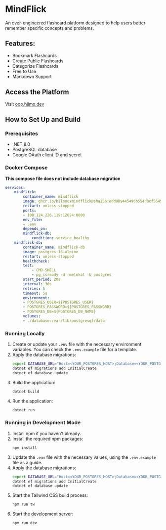 # MindFlick

An over-engineered flashcard platform designed to help users better remember specific concepts and problems.

## Features:

- Bookmark Flashcards
- Create Public Flashcards
- Categorize Flashcards
- Free to Use
- Markdown Support

## Access the Platform

Visit [oop.hilmo.dev](https://oop.hilmo.dev)

## How to Set Up and Build

### Prerequisites

- .NET 8.0
- PostgreSQL database
- Google OAuth client ID and secret

### Docker Compose

**This compose file does not include database migration**
```yaml
services:
    mindflick:
        container_name: mindflick
        image: ghcr.io/hilmoo/mindflick@sha256:edd989445496b554d0cf56451a6656ab29caa559b86df9d9f1a06fca710438e3
        restart: unless-stopped
        ports:
        - 100.124.226.119:12024:8080
        env_file:
        - .env
        depends_on:
        mindflick-db:
            condition: service_healthy
    mindflick-db:
        container_name: mindflick-db
        image: postgres:16-alpine
        restart: unless-stopped
        healthcheck:
        test:
            - CMD-SHELL
            - pg_isready -d rmelokal -U postgres
        start_period: 20s
        interval: 30s
        retries: 5
        timeout: 5s
        environment:
        - POSTGRES_USER=${POSTGRES_USER}
        - POSTGRES_PASSWORD=${POSTGRES_PASSWORD}
        - POSTGRES_DB=${POSTGRES_DB_NAME}
        volumes:
        - ./database:/var/lib/postgresql/data
```

### Running Locally

1. Create or update your `.env` file with the necessary environment variables. You can check the `.env.example` file for
   a template.
2. Apply the database migrations:
   ```bash
   export DATABASE_URL="Host=<YOUR_POSTGRES_HOST>;Database=<YOUR_POSTGRES_DB_NAME>;Username=<YOUR_POSTGRES_USER>;Password=<YOUR_POSTGRES_PASSWORD>"
   dotnet ef migrations add InitialCreate
   dotnet ef database update
   ```
3. Build the application:
   ```bash
   dotnet build
   ```
4. Run the application:
   ```bash
   dotnet run
   ```

### Running in Development Mode

1. Install npm if you haven't already.
2. Install the required npm packages:
   ```bash
   npm install
   ```
3. Update the `.env` file with the necessary values, using the `.env.example` file as a guide.
4. Apply the database migrations:
   ```bash
   export DATABASE_URL="Host=<YOUR_POSTGRES_HOST>;Database=<YOUR_POSTGRES_DB_NAME>;Username=<YOUR_POSTGRES_USER>;Password=<YOUR_POSTGRES_PASSWORD>"
   dotnet ef migrations add InitialCreate
   dotnet ef database update
   ```
5. Start the Tailwind CSS build process:
   ```bash
   npm run tw
   ```
6. Start the development server:
   ```bash
   npm run dev
   ```
